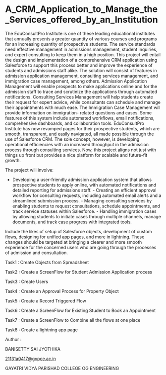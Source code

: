 # A_CRM_Application_to_Manage_the_Services_offered_by_an_Institution


The EduConsultPro Institute is one of these leading educational institutes that 
annually presents a greater quantity of various courses and programs for an 
increasing quantity of prospective students. The service standards need effective 
management in admissions management, student inquiries, and expert 
consulting to keep them in a high position. This project will entail the design and 
implementation of a comprehensive CRM application using Salesforce to 
support this process better and improve the experience of students and 
admissions staff alike. The solution will consist of features in admission 
application management, consulting services management, and immigration 
case management, among others. Admission Application Management will 
enable prospects to make applications online and for the admission staff to trace 
and scrutinize the applications through automated notifications. Consulting 
Services Management will help students create their request for expert advice, 
while consultants can schedule and manage their appointments with much ease. 
The Immigration Case Management will provide information on immigration- 
related questions and cases. Some features of this system include automated 
workflows, email notifications, comprehensive dashboards, and collaboration 
tools. EduConsultPro Institute has now revamped pages for their prospective 
students, which are smooth, transparent, and easily navigated, all made possible 
through the use of Salesforce CRM. The sole concept, however, is developing 
operational efficiencies with an increased throughput in the admission process 
through consulting services. Now, this project aligns not just with things up front 
but provides a nice platform for scalable and future-fit growth. 

The project will involve: 
 - Developing a user-friendly admission application system that allows 
prospective students to apply online, with automated notifications and 
detailed reporting for admissions staff. - Creating an efficient approval workflow for consulting requests, including 
automated email alerts and a streamlined submission process. - Managing consulting services by enabling students to request 
consultations, schedule appointments, and track service statuses within 
Salesforce. - Handling immigration cases by allowing students to initiate cases through 
multiple channels, manage documents, and track case progress with 
integrated tools. 
 
Include the likes of setup of Salesforce objects, development of custom flows, 
designing for unified app pages, and more in lightning. These changes should 
be targeted at bringing a clearer and more smooth experience for the 
concerned users who are going through the processes of admission and 
consultation. 

Task1 : Create Objects from Spreadsheet 

Task2 : Create a ScreenFlow for Student Admission Application process 

Task3 : Create Users

Task4 : Create an Approval Process for Property Object 

Task5 : Create a Record Triggered Flow

Task6 : Create a ScreenFlow for Existing Student to Book an Appointment 

Task7 : Create a ScreenFlow to Combine all the flows at one place 

Task8 : Create a lightning app page



Author :

BANISETTY SAI JYOTHIKA

21131a0417@gvpce.ac.in

GAYATRI VIDYA PARISHAD COLLEGE OG ENGINEERING

